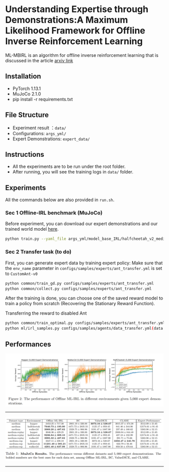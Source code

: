 # Understanding Expertise through Demonstrations:A Maximum Likelihood Framework for Offline Inverse Reinforcement Learning
ML-MBIRL is an algorithm for offline inverse reinforcement learning that is discussed in the article [arxiv link](http://arxiv.org/abs/2302.07457)

## Installation
- PyTorch 1.13.1
- MuJoCo 2.1.0
- pip install -r requirements.txt


## File Structure
- Experiment result ：`data/`
- Configurations: `args_yml/`
- Expert Demonstrations: `expert_data/`

## Instructions
- All the experiments are to be run under the root folder. 
- After running, you will see the training logs in `data/` folder.

## Experiments
All the commands below are also provided in `run.sh`.

### Sec 1 Offline-IRL benchmark (MuJoCo)
Before experiment, you can download our expert demonstrations and our trained world model [here](http://arxiv.org/abs/2302.07457).

```bash
python train.py --yaml_file args_yml/model_base_IRL/halfcheetah_v2_medium.yml --seed 0 --uuid halfcheetah_result 
```

### Sec 2 Transfer task (to do)
First, you can generate expert data by training expert policy:
Make sure that the `env_name` parameter in `configs/samples/experts/ant_transfer.yml` is set to `CustomAnt-v0`
```bash
python common/train_gd.py configs/samples/experts/ant_transfer.yml
python common/collect.py configs/samples/experts/ant_transfer.yml
```

After the training is done, you can choose one of the saved reward model to train a policy from scratch (Recovering the Stationary Reward Function).

Transferring the reward to disabled Ant

```bash 
python common/train_optimal.py configs/samples/experts/ant_transfer.yml
python ml/irl_samples.py configs/samples/agents/data_transfer.yml(data transfer)
```

## Performances
![Graph](imgs/fig_1.png)

-----

![Graph](imgs/fig_2.png)

----

